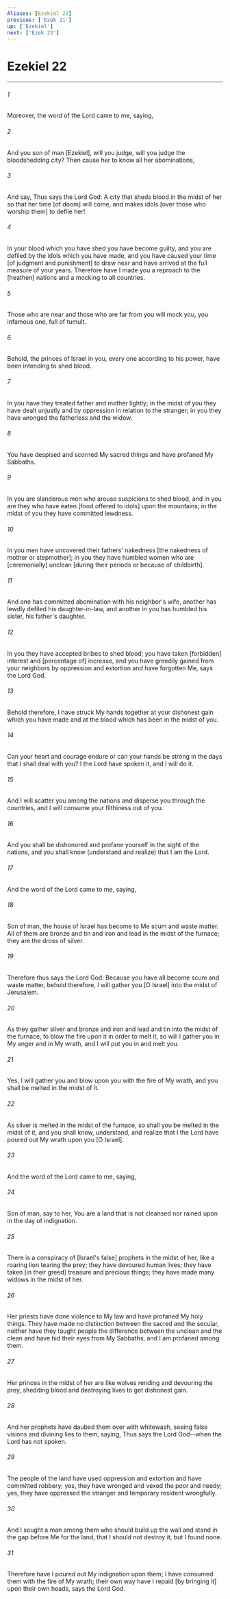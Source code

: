 ```yaml
---
Aliases: [Ezekiel 22]
previous: ['Ezek 21']
up: ['Ezekiel']
next: ['Ezek 23']
---
```

# Ezekiel 22

***


###### 1 


Moreover, the word of the Lord came to me, saying, 


###### 2 


And you son of man [Ezekiel], will you judge, will you judge the bloodshedding city? Then cause her to know all her abominations, 


###### 3 


And say, Thus says the Lord God: A city that sheds blood in the midst of her so that her time [of doom] will come, and makes idols [over those who worship them] to defile her! 


###### 4 


In your blood which you have shed you have become guilty, and you are defiled by the idols which you have made, and you have caused your time [of judgment and punishment] to draw near and have arrived at the full measure of your years. Therefore have I made you a reproach to the [heathen] nations and a mocking to all countries. 


###### 5 


Those who are near and those who are far from you will mock you, you infamous one, full of tumult. 


###### 6 


Behold, the princes of Israel in you, every one according to his power, have been intending to shed blood. 


###### 7 


In you have they treated father and mother lightly; in the midst of you they have dealt unjustly and by oppression in relation to the stranger; in you they have wronged the fatherless and the widow. 


###### 8 


You have despised and scorned My sacred things and have profaned My Sabbaths. 


###### 9 


In you are slanderous men who arouse suspicions to shed blood, and in you are they who have eaten [food offered to idols] upon the mountains; in the midst of you they have committed lewdness. 


###### 10 


In you men have uncovered their fathers' nakedness [the nakedness of mother or stepmother]; in you they have humbled women who are [ceremonially] unclean [during their periods or because of childbirth]. 


###### 11 


And one has committed abomination with his neighbor's wife, another has lewdly defiled his daughter-in-law, and another in you has humbled his sister, his father's daughter. 


###### 12 


In you they have accepted bribes to shed blood; you have taken [forbidden] interest and [percentage of] increase, and you have greedily gained from your neighbors by oppression and extortion and have forgotten Me, says the Lord God. 


###### 13 


Behold therefore, I have struck My hands together at your dishonest gain which you have made and at the blood which has been in the midst of you. 


###### 14 


Can your heart and courage endure or can your hands be strong in the days that I shall deal with you? I the Lord have spoken it, and I will do it. 


###### 15 


And I will scatter you among the nations and disperse you through the countries, and I will consume your filthiness out of you. 


###### 16 


And you shall be dishonored and profane yourself in the sight of the nations, and you shall know (understand and realize) that I am the Lord. 


###### 17 


And the word of the Lord came to me, saying, 


###### 18 


Son of man, the house of Israel has become to Me scum and waste matter. All of them are bronze and tin and iron and lead in the midst of the furnace; they are the dross of silver. 


###### 19 


Therefore thus says the Lord God: Because you have all become scum and waste matter, behold therefore, I will gather you [O Israel] into the midst of Jerusalem. 


###### 20 


As they gather silver and bronze and iron and lead and tin into the midst of the furnace, to blow the fire upon it in order to melt it, so will I gather you in My anger and in My wrath, and I will put you in and melt you. 


###### 21 


Yes, I will gather you and blow upon you with the fire of My wrath, and you shall be melted in the midst of it. 


###### 22 


As silver is melted in the midst of the furnace, so shall you be melted in the midst of it, and you shall know, understand, and realize that I the Lord have poured out My wrath upon you [O Israel]. 


###### 23 


And the word of the Lord came to me, saying, 


###### 24 


Son of man, say to her, You are a land that is not cleansed nor rained upon in the day of indignation. 


###### 25 


There is a conspiracy of [Israel's false] prophets in the midst of her, like a roaring lion tearing the prey; they have devoured human lives; they have taken [in their greed] treasure and precious things; they have made many widows in the midst of her. 


###### 26 


Her priests have done violence to My law and have profaned My holy things. They have made no distinction between the sacred and the secular, neither have they taught people the difference between the unclean and the clean and have hid their eyes from My Sabbaths, and I am profaned among them. 


###### 27 


Her princes in the midst of her are like wolves rending and devouring the prey, shedding blood and destroying lives to get dishonest gain. 


###### 28 


And her prophets have daubed them over with whitewash, seeing false visions and divining lies to them, saying, Thus says the Lord God--when the Lord has not spoken. 


###### 29 


The people of the land have used oppression and extortion and have committed robbery; yes, they have wronged and vexed the poor and needy; yes, they have oppressed the stranger and temporary resident wrongfully. 


###### 30 


And I sought a man among them who should build up the wall and stand in the gap before Me for the land, that I should not destroy it, but I found none. 


###### 31 


Therefore have I poured out My indignation upon them; I have consumed them with the fire of My wrath; their own way have I repaid [by bringing it] upon their own heads, says the Lord God.
